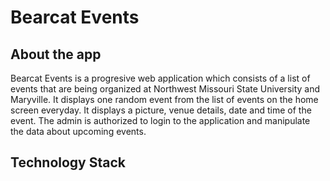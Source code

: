 # Bearcat Events
## About the app
Bearcat Events is a progresive web application which consists of a list of events that are being organized at Northwest Missouri State University and Maryville. It displays one random event from the list of events on the home screen everyday. It displays a picture, venue details, date and time of the event. The admin is authorized to login to the application and manipulate the data about upcoming events.   
## Technology Stack
